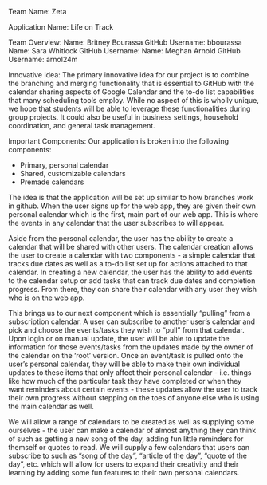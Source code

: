 Team Name: 
Zeta

Application Name: 
Life on Track 

Team Overview:
Name: Britney Bourassa GitHub Username: bbourassa
Name: Sara Whitlock GitHub Username:
Name: Meghan Arnold GitHub Username: arnol24m

Innovative Idea:
The primary innovative idea for our project is to combine the branching and merging functionality that is essential to GitHub with the calendar sharing aspects of Google Calendar and the to-do list capabilities that many scheduling tools employ. While no aspect of this is wholly unique, we hope that students will be able to leverage these functionalities during group projects. It could also be useful in business settings, household coordination, and general task management.

Important Components:
Our application is broken into the following components:
- Primary, personal calendar
- Shared, customizable calendars
- Premade calendars


The idea is that the application will be set up similar to how branches work in github. When the user signs up for the web app, they are given their own personal calendar which is the first, main part of our web app. This is where the events in any calendar that  the user subscribes to will appear. 
 
Aside from the personal calendar,  the user has the ability to create a calendar that will be shared with other users. The calendar creation allows  the user to create a calendar with two components - a simple calendar that tracks due dates as well as a to-do list set up for actions attached to that calendar. In creating a new calendar, the user has the ability to add events to the calendar setup or add tasks that can track due dates and completion progress. From there, they can share their calendar with any user they wish who is on the web app. 

This brings us to our next component which is essentially “pulling” from a subscription calendar. A user can subscribe to another user’s calendar and pick and choose the events/tasks they wish to “pull” from that calendar. Upon login or on manual update, the user will be able to update the information for those events/tasks from the updates made by the owner of the calendar on the ‘root’ version. Once an event/task is pulled onto the user’s personal calendar, they will be able to make their own individual updates to these items that only affect their personal calendar - i.e. things like how much of the particular task they have completed or when they want reminders about certain events - these updates allow the user to track their own progress without stepping on the toes of anyone else who is using the main calendar as well. 

We will allow a range of calendars to be created as well as supplying some ourselves - the user can make a calendar of almost anything they can think of such as getting a new song of the day, adding fun little reminders for themself or quotes to read. We will supply a few calendars that users can subscribe to such as “song of the day”, “article of the day”, “quote of the day”, etc. which will allow for users to expand their creativity and their learning by adding some fun features to their own personal calendars. 
